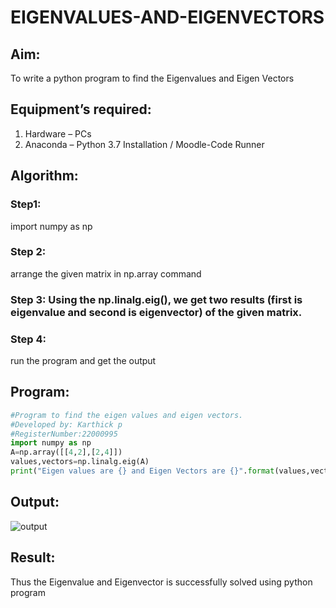 # EIGENVALUES-AND-EIGENVECTORS
## Aim:
To write a python program to find the Eigenvalues and Eigen Vectors
## Equipment’s required:
1. 	Hardware – PCs
2. 	Anaconda – Python 3.7 Installation / Moodle-Code Runner
## Algorithm:
### Step1:
 import numpy as np 

### Step 2: 
arrange the given matrix in np.array command
### Step 3: Using the np.linalg.eig(),  we get two results (first is eigenvalue and second is eigenvector) of the given matrix.
### Step 4: 
run the program and get the output
## Program:
```python
#Program to find the eigen values and eigen vectors.
#Developed by: Karthick p
#RegisterNumber:22000995
import numpy as np
A=np.array([[4,2],[2,4]])
values,vectors=np.linalg.eig(A)
print("Eigen values are {} and Eigen Vectors are {}".format(values,vectors))
```

## Output:
![output](./Screenshot%202022-12-31%20at%2020-58-16%20Exp%2004%20-%20Eigen%20values%20and%20Eigen%20vectors%20Attempt%20review.png)
## Result:
Thus the Eigenvalue and Eigenvector is successfully solved using python program
